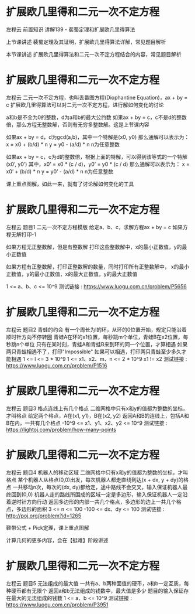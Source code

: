 <!-- Slide number: 1 -->
# 扩展欧几里得和二元一次不定方程
左程云
前置知识
讲解139 - 裴蜀定理和扩展欧几里得算法

上节课讲述
裴蜀定理及其证明，扩展欧几里得算法详解，常见题目解析

本节课讲述
扩展欧几里得算法和二元一次不定方程结合的内容，常见题目解析

<!-- Slide number: 2 -->
# 扩展欧几里得和二元一次不定方程
左程云
二元一次不定方程，也叫丢番图方程(Diophantine Equation)，ax + by = c
扩展欧几里得算法可以对二元一次不定方程，进行解如何变化的讨论

a和b是不全为0的整数，d为a和b的最大公约数
如果ax + by = c，c不是d的整数倍，那么方程无整数解，否则有无穷多整数解。这是上节课内容

如果ax + by = d，d为gcd(a,b)，其中一个特解是(x0, y0)
那么通解可以表示为： x = x0 + (b/d) * n       y = y0 - (a/d) * n       n为任意整数

如果ax + by = c，c为d的整数倍，根据上面的特解，可以得到该等式的一个特解(x0’, y0’)
其中，x0’ = x0 * (c / d)，y0’ = y0 * (c / d)
那么通解可以表示为： x = x0’ + (b/d) * n      y = y0’ - (a/d) * n      n为任意整数

课上重点图解，如此一来，就有了讨论解如何变化的工具

<!-- Slide number: 3 -->
# 扩展欧几里得和二元一次不定方程
左程云
题目1
二元一次不定方程模版
给定a、b、c，求解方程ax + by = c
如果方程无解打印-1

如果方程无正整数解，但是有整数解
打印这些整数解中，x的最小正数值，y的最小正数值

如果方程有正整数解，打印正整数解的数量，同时打印所有正整数解中，
x的最小正数值，y的最小正数值，x的最大正数值，y的最大正数值

1 <= a、b、c <= 10^9
测试链接 : https://www.luogu.com.cn/problem/P5656

<!-- Slide number: 4 -->
# 扩展欧几里得和二元一次不定方程
左程云
题目2
青蛙的约会
有一个周长为l的环，从环的0位置开始，规定只能沿着顺时针方向不停转圈
青蛙A在环的x1位置，每秒跳m个单位，青蛙B在x2位置，每秒跳n个单位
只有在某时刻，青蛙A和青蛙B来到环的同一个位置，才算相遇
如果两只青蛙相遇不了，打印"Impossible"
如果可以相遇，打印两只青蛙至少多久才能相遇
1 <= l <= 3 * 10^9
1 <= x1、x2、m、n <= 2 * 10^9
x1 != x2
测试链接 : https://www.luogu.com.cn/problem/P1516

<!-- Slide number: 5 -->
# 扩展欧几里得和二元一次不定方程
左程云
题目3
格点连线上有几个格点
二维网格中只有x和y的值都为整数的坐标，才叫格点
给定两个格点，A在(x1, y1)，B在(x2, y2)
返回A和B的连线上，包括A和B在内，一共有几个格点
-10^9 <= x1、y1、x2、y2 <= 10^9
测试链接 : https://lightoj.com/problem/how-many-points

<!-- Slide number: 6 -->
# 扩展欧几里得和二元一次不定方程
左程云
题目4
机器人的移动区域
二维网格中只有x和y的值都为整数的坐标，才叫格点
某个机器人从格点(0,0)出发，每次机器人都走直线到达(x + dx, y + dy)的格点
一共移动n次，每次的(dx, dy)都给定，途中路线不会交叉，输入保证机器人最终回到(0,0)
机器人走的路线所围成的区域一定是多边形，输入保证机器人一定沿着逆时针方向行动
返回多边形的内部一共几个格点，多边形的边上一共几个格点，多边形的面积
3 <= n <= 100
-100 <= dx、dy <= 100
测试链接 : http://poj.org/problem?id=1265

鞋带公式 + Pick定理，课上重点图解

计算几何的更多内容，会在【挺难】阶段讲述

<!-- Slide number: 7 -->
# 扩展欧几里得和二元一次不定方程
左程云
题目5
无法组成的最大值
一共有a、b两种面值的硬币，a和b一定互质，每种硬币都有无限个
返回a和b无法组成的钱数中，最大值是多少
题目的输入保证存在最大的无法组成的钱数
1 <= a、b <= 10^9
测试链接 : https://www.luogu.com.cn/problem/P3951